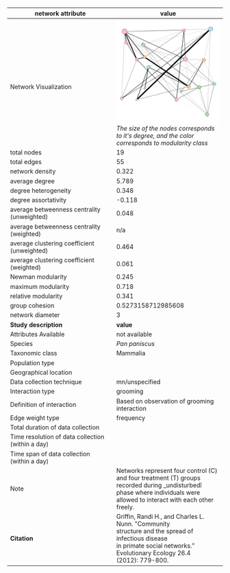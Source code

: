 network attribute|value
---|---
<img width=2500> Network Visualization | ![NetworkImage](/Networks/Visualizations/primate_griffin_14.png) *The size of the nodes corresponds to it's degree, and the color corresponds to modularity class*
total nodes|19
total edges|55
network density|0.322
average degree|5.789
degree heterogeneity|0.348
degree assortativity|-0.118
average betweenness centrality (unweighted)|0.048
average betweenness centrality (weighted)|n/a
average clustering coefficient (unweighted)|0.464
average clustering coefficient (weighted)|0.061
Newman modularity|0.245
maximum modularity|0.718
relative modularity|0.341
group cohesion|0.5273158712985608
network diameter|3
**Study description**|**value**
Attributes Available|not available
Species|*Pan paniscus*
Taxonomic class|Mammalia
Population type|
Geographical location|
Data collection technique|mn/unspecified
Interaction type|grooming
Definition of interaction|Based on observation of grooming interaction
Edge weight type|frequency
Total duration of data collection|
Time resolution of data collection (within a day)|
Time span of data collection (within a day)|
Note|Networks represent four control (C)  and four treatment (T) groups recorded during _undisturbedî phase where individuals were allowed to interact with each other freely.
**Citation** | Griffin, Randi H., and Charles L. Nunn. "Community <br> structure and the spread of infectious disease <br> in primate social networks." Evolutionary Ecology 26.4 <br> (2012): 779-800.
